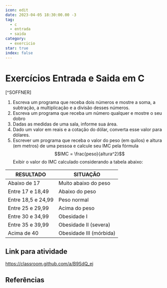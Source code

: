 ```yaml
---
icon: edit
date: 2023-04-05 18:30:00.00 -3
tag:
  - c
  - entrada
  - saida
category:
  - exercicio
star: true
index: false
---
```


# Exercícios Entrada e Saida em C

[^SOFFNER]


1. Escreva um programa que receba dois números e mostre a soma, a subtração, a multiplicação e a divisão desses números.
1. Escreva um programa que receba um número qualquer e mostre o seu dobro
1. Dadas as medidas de uma sala, informe sua área.
1. Dado um valor em reais e a cotação do dólar, converta esse valor para dólares.
1. Escrever um programa que receba o valor do peso (em quilos) e altura (em metros) de uma pessoa e calcule seu IMC pela fórmula 
  $$IMC = \frac{peso}{altura^2}$$
  Exibir o valor do IMC calculado considerando a tabela abaixo:

  | RESULTADO          | SITUAÇÃO                |
  | ------------------ | ----------------------- |
  | Abaixo de 17       | Muito abaixo do peso    |
  | Entre 17 e 18,49   | Abaixo do peso          |
  | Entre 18,5 e 24,99 | Peso normal             |
  | Entre 25 e 29,99   | Acima do peso           |
  | Entre 30 e 34,99   | Obesidade I             |
  | Entre 35 e 39,99   | Obesidade II (severa)   |
  | Acima de 40        | Obesidade III (mórbida) |

## Link para atividade

https://classroom.github.com/a/B9SdQ_ej

## Referências

<!-- @include: ../../bib/bib.md -->
